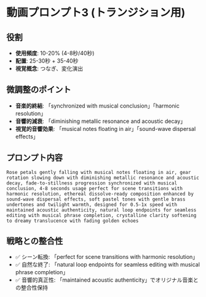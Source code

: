# 動画プロンプト3 (トランジション用)

## 役割
- **使用頻度**: 10-20% (4-8秒/40秒)
- **配置**: 25-30秒 + 35-40秒
- **視覚概念**: つなぎ、変化演出

## 微調整のポイント
- **音楽的終結**: 「synchronized with musical conclusion」「harmonic resolution」
- **音響的減衰**: 「diminishing metallic resonance and acoustic decay」
- **視覚的音響効果**: 「musical notes floating in air」「sound-wave dispersal effects」

## プロンプト内容
```
Rose petals gently falling with musical notes floating in air, gear rotation slowing down with diminishing metallic resonance and acoustic decay, fade-to-stillness progression synchronized with musical conclusion, 4-8 seconds usage perfect for scene transitions with harmonic resolution, ethereal dissolve-ready composition enhanced by sound-wave dispersal effects, soft pastel tones with gentle brass undertones and twilight warmth, designed for 0.5-1x speed with maintained acoustic authenticity, natural loop endpoints for seamless editing with musical phrase completion, crystalline clarity softening to dreamy translucence with fading golden echoes
```

## 戦略との整合性
- ✅ シーン転換: 「perfect for scene transitions with harmonic resolution」
- ✅ 自然な終了: 「natural loop endpoints for seamless editing with musical phrase completion」  
- ✅ 音響的真正性: 「maintained acoustic authenticity」でオリジナル音楽との整合性保持